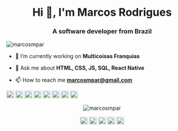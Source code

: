<h1 align="center">Hi 👋, I'm Marcos Rodrigues</h1>
<h3 align="center">A software developer from Brazil</h3>
<p align="left"> <img src="https://komarev.com/ghpvc/?username=marcosmpar" alt="marcosmpar" /> </p>

- 🔭 I’m currently working on **Multicoisas Franquias**

- 💬 Ask me about **HTML, CSS, JS, SQL, React Native**

- 📫 How to reach me **marcosmpar@gmail.com**

<p align="left"><img src="https://konpa.github.io/devicon/devicon.git/icons/react/react-original-wordmark.svg" alt="react" width="20" height="20"/> <img src="https://konpa.github.io/devicon/devicon.git/icons/bootstrap/bootstrap-plain.svg" alt="bootstrap" width="20" height="20"/> <img src="https://konpa.github.io/devicon/devicon.git/icons/css3/css3-original-wordmark.svg" alt="css3" width="20" height="20"/> <img src="https://konpa.github.io/devicon/devicon.git/icons/html5/html5-original-wordmark.svg" alt="html5" width="20" height="20"/> <img src="https://konpa.github.io/devicon/devicon.git/icons/javascript/javascript-original.svg" alt="javascript" width="20" height="20"/> <img src="https://konpa.github.io/devicon/devicon.git/icons/mysql/mysql-original-wordmark.svg" alt="mysql" width="20" height="20"/> <img src="https://konpa.github.io/devicon/devicon.git/icons/nodejs/nodejs-original-wordmark.svg" alt="nodejs" width="20" height="20"/> <img src="https://konpa.github.io/devicon/devicon.git/icons/express/express-original-wordmark.svg" alt="express" width="20" height="20"/></p><p align="center"> <img src="https://github-readme-stats.vercel.app/api?username=marcosmpar&show_icons=true" alt="marcosmpar" /> </p>

<p align="center">
<a href="https://twitter.com/marcosmpar" target="blank"><img align="center" src="https://cdn.jsdelivr.net/npm/simple-icons@3.0.1/icons/twitter.svg" alt="marcosmpar" height="20" width="20" /></a>
<a href="https://linkedin.com/in/marcosmpar" target="blank"><img align="center" src="https://cdn.jsdelivr.net/npm/simple-icons@3.0.1/icons/linkedin.svg" alt="marcosmpar" height="20" width="20" /></a>
<a href="https://stackoverflow.com/marcos-rodrigues" target="blank"><img align="center" src="https://cdn.jsdelivr.net/npm/simple-icons@3.0.1/icons/stackoverflow.svg" alt="marcos-rodrigues" height="20" width="20" /></a>
<a href="https://instagram.com/marcosmpar" target="blank"><img align="center" src="https://cdn.jsdelivr.net/npm/simple-icons@3.0.1/icons/instagram.svg" alt="marcosmpar" height="20" width="20" /></a>
<a href="https://www.youtube.com/c/marcosmpar" target="blank"><img align="center" src="https://cdn.jsdelivr.net/npm/simple-icons@3.0.1/icons/youtube.svg" alt="marcosmpar" height="20" width="20" /></a>
</p>
